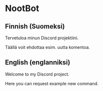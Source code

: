 # NootBot

## Finnish (Suomeksi)

Tervetuloa minun Discord projektiini.

Täällä voit ehdottaa esim. uutta komentoa.



## English (englanniksi)

Welcome to my Discord project.

Here you can request example new command.
